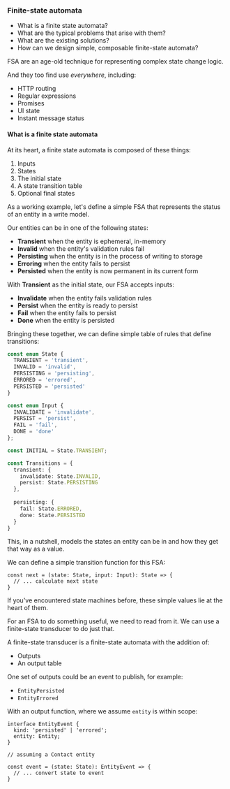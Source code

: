 ### Finite-state automata 

- What is a finite state automata?
- What are the typical problems that arise with them?
- What are the existing solutions?
- How can we design simple, composable finite-state automata? 

FSA are an age-old technique for representing complex state change logic.

And they too find use *everywhere*, including:

- HTTP routing 
- Regular expressions 
- Promises 
- UI state
- Instant message status 

#### What is a finite state automata 

At its heart, a finite state automata is composed of these things:

1. Inputs 
2. States 
3. The initial state 
4. A state transition table 
5. Optional final states 

As a working example, let's define a simple FSA that represents the status of an entity in a write model.

Our entities can be in one of the following states: 

- **Transient** when the entity is ephemeral, in-memory 
- **Invalid** when the entity's validation rules fail  
- **Persisting** when the entity is in the process of writing to storage
- **Erroring** when the entity fails to persist
- **Persisted** when the entity is now permanent in its current form

With **Transient** as the initial state, our FSA accepts inputs:

- **Invalidate** when the entity fails validation rules
- **Persist** when the entity is ready to persist  
- **Fail** when the entity fails to persist 
- **Done** when the entity is persisted 

Bringing these together, we can define simple table of rules that define transitions:

```ts
const enum State {
  TRANSIENT = 'transient',
  INVALID = 'invalid',
  PERSISTING = 'persisting',
  ERRORED = 'errored',
  PERSISTED = 'persisted'
}

const enum Input {
  INVALIDATE = 'invalidate',
  PERSIST = 'persist',
  FAIL = 'fail',
  DONE = 'done'
};

const INITIAL = State.TRANSIENT;

const Transitions = {
  transient: {
    invalidate: State.INVALID,
    persist: State.PERSISTING
  },
  
  persisting: {
    fail: State.ERRORED,
    done: State.PERSISTED
  }
}
```

This, in a nutshell, models the states an entity can be in and how they get that way as a value. 

We can define a simple transition function for this FSA: 

```
const next = (state: State, input: Input): State => {
  // ... calculate next state
}
```

If you've encountered state machines before, these simple values lie at the heart of them. 

For an FSA to do something useful, we need to read from it. We can use a finite-state transducer to do just that.

A finite-state transducer is a finite-state automata with the addition of:

- Outputs 
- An output table 

One set of outputs could be an event to publish, for example: 

- `EntityPersisted`
- `EntityErrored`

With an output function, where we assume `entity` is within scope:

```
interface EntityEvent {
  kind: 'persisted' | 'errored';
  entity: Entity;
}

// assuming a Contact entity

const event = (state: State): EntityEvent => {
  // ... convert state to event 
}
```
